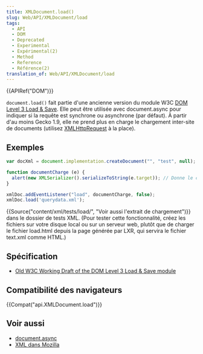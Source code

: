 ```yaml
---
title: XMLDocument.load()
slug: Web/API/XMLDocument/load
tags:
  - API
  - DOM
  - Deprecated
  - Experimental
  - Expérimental(2)
  - Method
  - Reference
  - Référence(2)
translation_of: Web/API/XMLDocument/load
---
```

{{APIRef("DOM")}}

`document.load()` fait partie d'une ancienne version du module W3C [DOM Level 3 Load & Save](http://www.w3.org/TR/2003/WD-DOM-Level-3-LS-20030619/load-save.html#LS-DocumentLS). Elle peut être utilisée avec document.async pour indiquer si la requête est synchrone ou asynchrone (par défaut). À partir d'au moins Gecko 1.9, elle ne prend plus en charge le chargement inter-site de documents (utilisez [XMLHttpRequest](/fr/docs/Web/API/XMLHttpRequest) à la place).

## Exemples

```js
var docXml = document.implementation.createDocument("", "test", null);

function documentCharge (e) {
  alert(new XMLSerializer().serializeToString(e.target)); // Donne le contenu de querydata.xml comme une chaîne
}

xmlDoc.addEventListener("load", documentCharge, false);
xmlDoc.load('querydata.xml');
```

{{Source("content/xml/tests/load/", "Voir aussi l'extrait de chargement")}} dans le dossier de tests XML. (Pour tester cette fonctionnalité, créez les fichiers sur votre disque local ou sur un serveur web, plutôt que de charger le fichier load.html depuis la page générée par LXR, qui servira le fichier text.xml comme HTML.)

## Spécification

- [Old W3C Working Draft of the DOM Level 3 Load & Save module](http://www.w3.org/TR/2003/WD-DOM-Level-3-LS-20030619/load-save.html#LS-DocumentLS)

## Compatibilité des navigateurs

{{Compat("api.XMLDocument.load")}}

## Voir aussi

- [document.async](/fr/docs/Web/API/Document/async)
- [XML dans Mozilla](/fr/docs/XML_dans_Mozilla)

